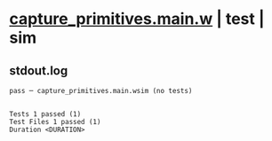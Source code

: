 # [capture_primitives.main.w](../../../../../examples/tests/valid/capture_primitives.main.w) | test | sim

## stdout.log
```log
pass ─ capture_primitives.main.wsim (no tests)
 
 
Tests 1 passed (1)
Test Files 1 passed (1)
Duration <DURATION>
```


